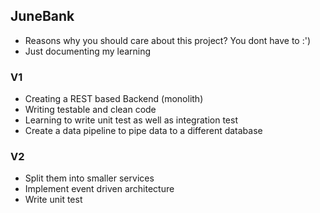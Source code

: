 ## JuneBank 
* Reasons why you should care about this project? You dont have to :')
* Just documenting my learning

### V1
* Creating a REST based Backend (monolith)
* Writing testable and clean code
* Learning to write unit test as well as integration test 
* Create a data pipeline to pipe data to a different database

### V2
* Split them into smaller services 
* Implement event driven architecture
* Write unit test



